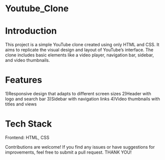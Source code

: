 # Youtube_Clone
# Introduction
This project is a simple YouTube clone created using only HTML and CSS. It aims to replicate the visual design and layout of YouTube’s interface. The clone includes basic elements like a video player, navigation bar, sidebar, and video thumbnails.

# Features
1)Responsive design that adapts to different screen sizes
2)Header with logo and search bar
3)Sidebar with navigation links
4)Video thumbnails with titles and views

# Tech Stack
Frontend: HTML, CSS

Contributions are welcome! If you find any issues or have suggestions for improvements, feel free to submit a pull request.
THANK YOU!
